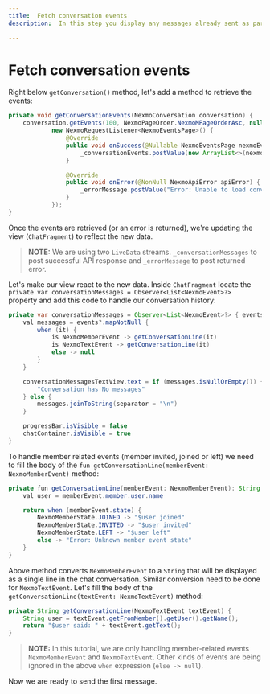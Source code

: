 ```yaml
---
title:  Fetch conversation events
description:  In this step you display any messages already sent as part of this Conversation

---
```


Fetch conversation events
=========================

Right below  `getConversation()` method, let's add a method to retrieve the events:

```java
private void getConversationEvents(NexmoConversation conversation) {
    conversation.getEvents(100, NexmoPageOrder.NexmoMPageOrderAsc, null,
            new NexmoRequestListener<NexmoEventsPage>() {
                @Override
                public void onSuccess(@Nullable NexmoEventsPage nexmoEventsPage) {
                    _conversationEvents.postValue(new ArrayList<>(nexmoEventsPage.getPageResponse().getData()));
                }

                @Override
                public void onError(@NonNull NexmoApiError apiError) {
                    _errorMessage.postValue("Error: Unable to load conversation events " + apiError.getMessage());
                }
            });
}
```

Once the events are retrieved (or an error is returned), we're updating the view (`ChatFragment`) to reflect the new data.

> **NOTE:** We are using two `LiveData` streams. `_conversationMessages` to post successful API response and `_errorMessage` to post returned error.

Let's make our view react to the new data. Inside `ChatFragment` locate the `private var conversationMessages = Observer<List<NexmoEvent>?>` property and add this code to handle our conversation history:

```java
private var conversationMessages = Observer<List<NexmoEvent>?> { events ->
    val messages = events?.mapNotNull {
        when (it) {
            is NexmoMemberEvent -> getConversationLine(it)
            is NexmoTextEvent -> getConversationLine(it)
            else -> null
        }
    }

    conversationMessagesTextView.text = if (messages.isNullOrEmpty()) {
        "Conversation has No messages"
    } else {
        messages.joinToString(separator = "\n")
    }

    progressBar.isVisible = false
    chatContainer.isVisible = true
}
```

To handle member related events (member invited, joined or left) we need to fill the body of the `fun getConversationLine(memberEvent: NexmoMemberEvent)` method:

```java
private fun getConversationLine(memberEvent: NexmoMemberEvent): String {
    val user = memberEvent.member.user.name

    return when (memberEvent.state) {
        NexmoMemberState.JOINED -> "$user joined"
        NexmoMemberState.INVITED -> "$user invited"
        NexmoMemberState.LEFT -> "$user left"
        else -> "Error: Unknown member event state"
    }
}
```

Above method converts `NexmoMemberEvent` to a `String` that will be displayed as a single line in the chat conversation. Similar conversion need to be done for `NexmoTextEvent`. Let's fill the body of the `getConversationLine(textEvent: NexmoTextEvent)` method:

```java
private String getConversationLine(NexmoTextEvent textEvent) {
    String user = textEvent.getFromMember().getUser().getName();
    return "$user said: " + textEvent.getText();
}
```

> **NOTE:** In this tutorial, we are only handling member-related events `NexmoMemberEvent` and `NexmoTextEvent`. Other kinds of events are being ignored in the above `when` expression (`else -> null`).

Now we are ready to send the first message.

